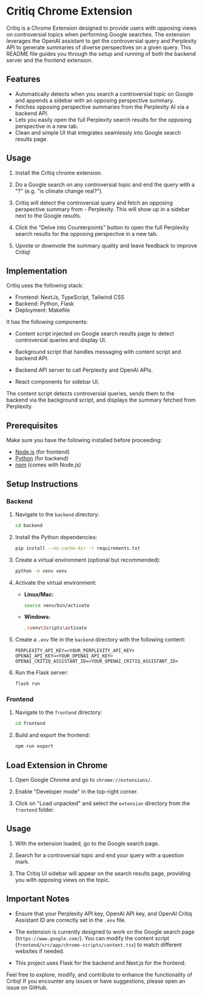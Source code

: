 # Critiq Chrome Extension

Critiq is a Chrome Extension designed to provide users with opposing views on controversial topics when performing Google searches. The extension leverages the  OpenAI assistant to get the controversial query and Perplexity API to generate summaries of diverse perspectives on a given query. This README file guides you through the setup and running of both the backend server and the frontend extension.

## Features

- Automatically detects when you search a controversial topic on Google and appends a sidebar with an opposing perspective summary.
- Fetches opposing perspective summaries from the Perplexity AI via a backend API.
- Lets you easily open the full Perplexity search results for the opposing perspective in a new tab.
- Clean and simple UI that integrates seamlessly into Google search results page.

## Usage

1. Install the Critiq chrome extension.

2. Do a Google search on any controversial topic and end the query with a "?" (e.g. "is climate change real?").

3. Critiq will detect the controversial query and fetch an opposing perspective summary from - Perplexity. This will show up in a sidebar next to the Google results.

4. Click the "Delve into Counterpoints" button to open the full Perplexity search results for the opposing perspective in a new tab.

5. Upvote or downvote the summary quality and leave feedback to improve Critiq!

## Implementation

Critiq uses the following stack:

- Frontend: NextJs, TypeScript, Tailwind CSS
- Backend: Python, Flask
- Deployment: Makefile

It has the following components:

- Content script injected on Google search results page to detect controversial queries and display UI.

- Background script that handles messaging with content script and backend API.

- Backend API server to call Perplexity and OpenAI APIs. 

- React components for sidebar UI.

The content script detects controversial queries, sends them to the backend via the background script, and displays the summary fetched from Perplexity.


## Prerequisites

Make sure you have the following installed before proceeding:

- [Node.js](https://nodejs.org/) (for frontend)
- [Python](https://www.python.org/) (for backend)
- [npm](https://www.npmjs.com/) (comes with Node.js)

## Setup Instructions

### Backend

1. Navigate to the `backend` directory:

    ```bash
    cd backend
    ```

2. Install the Python dependencies:

    ```bash
    pip install --no-cache-dir -r requirements.txt
    ```

3. Create a virtual environment (optional but recommended):

    ```bash
    python -m venv venv
    ```

4. Activate the virtual environment:

    - **Linux/Mac:**
    
        ```bash
        source venv/bin/activate
        ```
    
    - **Windows:**
    
        ```bash
        .\venv\Scripts\activate
        ```

5. Create a `.env` file in the `backend` directory with the following content:

    ```env
    PERPLEXITY_API_KEY=<YOUR_PERPLEXITY_API_KEY>
    OPENAI_API_KEY=<YOUR_OPENAI_API_KEY>
    OPENAI_CRITIQ_ASSISTANT_ID=<YOUR_OPENAI_CRITIQ_ASSISTANT_ID>
    ```

6. Run the Flask server:

    ```bash
    flask run
    ```

### Frontend

1. Navigate to the `frontend` directory:

    ```bash
    cd frontend
    ```

2. Build and export the frontend:

    ```bash
    npm run export
    ```

## Load Extension in Chrome

1. Open Google Chrome and go to `chrome://extensions/`.

2. Enable "Developer mode" in the top-right corner.

3. Click on "Load unpacked" and select the `extension` directory from the `frontend` folder.

## Usage

1. With the extension loaded, go to the Google search page.

2. Search for a controversial topic and end your query with a question mark.

3. The Critiq UI sidebar will appear on the search results page, providing you with opposing views on the topic.

## Important Notes

- Ensure that your Perplexity API key, OpenAI API key, and OpenAI Critiq Assistant ID are correctly set in the `.env` file.

- The extension is currently designed to work on the Google search page (`https://www.google.com/`). You can modify the content script (`frontend/src/app/chrome-scripts/content.tsx`) to match different websites if needed.

- This project uses Flask for the backend and Next.js for the frontend.

Feel free to explore, modify, and contribute to enhance the functionality of Critiq! If you encounter any issues or have suggestions, please open an issue on GitHub.